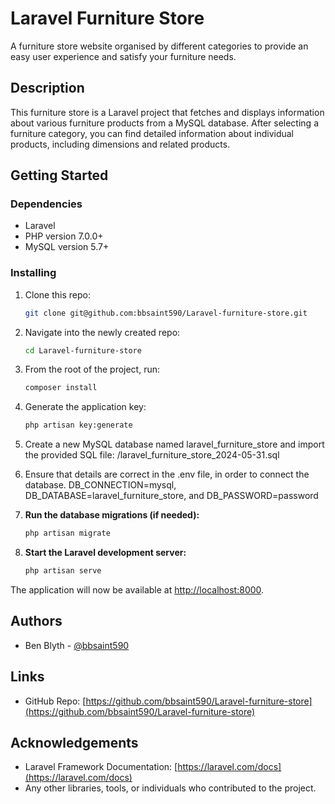 # Laravel Furniture Store

A furniture store website organised by different categories to provide an easy user experience and satisfy your furniture needs.

## Description

This furniture store is a Laravel project that fetches and displays information about various furniture products from a MySQL database. After selecting a furniture category, you can find detailed information about individual products, including dimensions and related products.

## Getting Started

### Dependencies

- Laravel
- PHP version 7.0.0+
- MySQL version 5.7+

### Installing

1. Clone this repo:
   ```bash
   git clone git@github.com:bbsaint590/Laravel-furniture-store.git
   
2. Navigate into the newly created repo:
   ```bash
   cd Laravel-furniture-store
   
3. From the root of the project, run:
   ```bash
   composer install
   
4. Generate the application key:
   ```bash
   php artisan key:generate
   
5. Create a new MySQL database named laravel_furniture_store and import the provided 
   SQL file: /laravel_furniture_store_2024-05-31.sql
   
7. Ensure that details are correct in the .env file, in order to connect the 
   database.
   DB_CONNECTION=mysql, 
   DB_DATABASE=laravel_furniture_store, and 
   DB_PASSWORD=password
   
8. **Run the database migrations (if needed):**

    ```bash
    php artisan migrate
    ```

9. **Start the Laravel development server:**

    ```bash
    php artisan serve
    ```

The application will now be available at [http://localhost:8000](http://localhost:8000).

## Authors

- Ben Blyth - [@bbsaint590](https://github.com/bbsaint590)

## Links

- GitHub Repo: [https://github.com/bbsaint590/Laravel-furniture-store](https://github.com/bbsaint590/Laravel-furniture-store)

## Acknowledgements

- Laravel Framework Documentation: [https://laravel.com/docs](https://laravel.com/docs)
- Any other libraries, tools, or individuals who contributed to the project.
